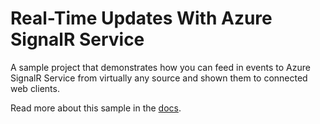 # Real-Time Updates With Azure SignalR Service
A sample project that demonstrates how you can feed in events to Azure SignalR Service from virtually any source and shown them to connected web clients.

Read more about this sample in the [docs](./docs).
